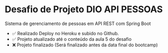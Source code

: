 # Desafio de Projeto DIO API PESSOAS
Sistema de gerenciamento de pessoas em API REST com Spring Boot

  - ✅ Realizado Deploy no Heroku e subido no Github. 
  - ✅ Projeto atualizado até o conteúdo da aula 5 do desafio
  - ❌ Projeto finalizado (Será finalizado antes da data final do bootcamp)